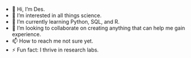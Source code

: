 - 👋 Hi, I’m Des.
- 👀 I’m interested in all things science.
- 🌱 I’m currently learning Python, SQL, and R.
- 💞️ I’m looking to collaborate on creating anything that can help me gain experience. 
- 📫 How to reach me not sure yet.
- ⚡ Fun fact: I thrive in research labs.

<!---
dgarvin95/dgarvin95 is a ✨ special ✨ repository because its `README.md` (this file) appears on your GitHub profile.
You can click the Preview link to take a look at your changes.
--->
